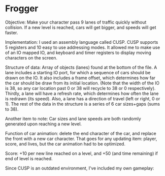# Frogger
Objective: Make your character pass 9 lanes of traffic quickly without collision.
           If a new level is reached, cars will get bigger, and speeds will get faster.


Implementation: I used an assembly language called CUSP. CUSP supports 5 registers and 10 easy to use addressing modes. 
It allowed me to make use of an IO mapped IO, and keyboard and timer registers to display moving characters on the screen.

Structure of data: Array of objects (lanes) found at the bottom of the file.
  A lane includes a starting IO port, for which a sequence of cars should be drawn on the IO.
  It also includes a frame offset, which determines how far the car should be draw from its initial location.
    (Note that the width of the IO is 38, so any car location past 0 or 38 will recycle to 38 or 0 respectively).
  Thirdly, a lane will have a refresh rate, which determines how often the lane is redrawn (its speed).
  Also, a lane has a direction of travel (left or right, 0 or 1).
  The rest of the data in the structure is a series of 6 car sizes+gaps (sums to 38).
  
Another item to note: Car sizes and lane speeds are both randomly generated upon reaching a new level.
 
Function of car animation: delete the end character of the car, and replace the front with a new car character.
That goes for any updating item: player, score, and lives, but the car animation had to be optimized.

Score: +10 per new line reached on a level, and +50 (and time remaining) if end of level is reached.

Since CUSP is an outdated environment, I've included my own gameplay:
